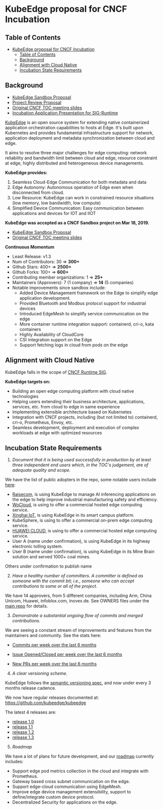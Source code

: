 # KubeEdge proposal for CNCF Incubation
## Table of Contents

   * [KubeEdge proposal for CNCF Incubation](#kubeedge-proposal-for-cncf-incubation)
      * [Table of Contents](#table-of-contents)
      * [Background](#background)
      * [Alignment with Cloud Native](#alignment-with-cloud-native)
      * [Incubation State Requirements](#incubation-state-requirements)

## Background
- [KubeEdge Sandbox Proposal](https://github.com/cncf/toc/blob/master/proposals/sandbox/kubeedge.adoc)
- [Project Review Proposal](https://github.com/cncf/toc/pull/440)
- [Original CNCF TOC meeting slides](https://docs.google.com/presentation/d/1e1ahun91Abn2xvX7Z8PVgGBz6c7Q7iO027XVzVuffDg/edit#slide=id.g25ca91f87f_0_0)
- [Incubation Application Presentation for SIG-Runtime](https://docs.google.com/presentation/d/1k272w_hTCsjwGHY6h1XGJeBMpuV5Cxry2ozyoMDvsPU/edit?usp=sharing)

[KubeEdge](https://kubeedge.io/en/) is an open source system for extending native containerized application orchestration capabilities to hosts at Edge. It's built upon Kubernetes and provides fundamental infrastructure support for network, application deployment and metadata synchronization between cloud and edge.

It aims to resolve three major challenges for edge computing: network reliability and bandwidth limit between cloud and edge, resource constraint at edge, highly distributed and heterogeneous device managements.

**KubeEdge provides:**
1. Seamless Cloud-Edge Communication for both metadata and data
2. Edge Autonomy: Autonomous operation of Edge even when disconnected from cloud.
3. Low Resource: KubeEdge can work in constrained resource situations (low memory, low bandwidth, low compute)
4. Simplified Device Communication: Easy communication between applications and devices for IOT and IIOT

**KubeEdge was accepted as a CNCF Sandbox project on Mar 18, 2019.**
- [KubeEdge Sandbox Proposal](https://github.com/cncf/toc/blob/master/proposals/sandbox/kubeedge.adoc)
- [Original CNCF TOC meeting slides](https://docs.google.com/presentation/d/1e1ahun91Abn2xvX7Z8PVgGBz6c7Q7iO027XVzVuffDg/edit#slide=id.g25ca91f87f_0_0)

**Continuous Momentum**
- Least Release: v1.3
- Num of Contributors: 30 => **300+**
- Github Stars: 400+ => **2500+**
- Github Forks: 100+ => **600+**
- Contributing member organizations: 1 => **25+**
- Maintainers (Approvers): 7 (1 company) => **14** (5 companies)
- Notable improvements since sandbox include:
  + Added Device Management framework on the Edge to simplify edge application development.
  + Provided Bluetooth and Modbus protocol support for industrial devices
  + Introduced EdgeMesh to simplify service communication on the edge
  + More container runtime integration support: containerd, cri-o, kata containers
  + Highly Availability of CloudCore
  + CSI integration support on the Edge
  + Support fetching logs in cloud from pods on the edge


## Alignment with Cloud Native

KubeEdge falls in the scope of [CNCF Runtime SIG](https://github.com/cncf/sig-runtime).

**KubeEdge targets on:**
  - Building an open edge computing platform with cloud native technologies
  - Helping users extending their business architecture, applications, services, etc. from cloud to edge in same experience
  - Implementing extensible architecture based on Kubernetes
  - Integration with CNCF projects, including (but not limited to) containerd, cri-o, Prometheus, Envoy, etc.
  - Seamless development, deployment and execution of complex workloads at edge with optimized resources
## Incubation State Requirements
1. _Document that it is being used successfully in production by at least three independent end users which, in the TOC's judgement, are of adequate quality and scope._

We have the list of public adopters in the repo, some notable users include [here](https://github.com/kubeedge/kubeedge/blob/master/ADOPTERS.md):
- [Raisecom](https://github.com/kubeedge/kubeedge/blob/master/ADOPTERS.md#raisecom-technology-coltd), is using KubeEdge to manage AI inferencing applications on the edge to help improve industrial manufacturing safety and efficiency.
- [WoCloud](), is using to offer a commercial hosted edge computing service.
- [Xinghai IoT](https://github.com/kubeedge/kubeedge/blob/master/ADOPTERS.md#xinghai-iot), is using KubeEdge in its smart campus platform.
- KubeSphere, is using to offer a commercial on-prem edge computing service.
- [HUAWEI CLOUD](https://huaweicloud.com), is using to offer a commercial hosted edge computing service.
- User A (name under confirmation), is using KubeEdge in its highway electronic tolling system.
- User B (name under confirmation), is using KubeEdge in its Mine Brain solution and served 1000+ coal mines.

Others under confirmation to publish name

2. _Have a healthy number of committers. A committer is defined as someone with the commit bit; i.e., someone who can accept contributions to some or all of the project._

We have 14 approvers, from 5 different companies, including Arm, China Unicom, Huawei, infoblox.com, inovex.de. See OWNERS files under the [main repo](https://github.com/kubeedge/kubeedge) for details.

3. _Demonstrate a substantial ongoing flow of commits and merged contributions._

We are seeing a constant stream of improvements and features from the maintainers and community. See the stats here:

* [Commits per week over the last 6 months](https://kubeedge.devstats.cncf.io/d/2/commits-repository-groups?orgId=1&var-period=d7&var-repogroups=All&from=now-6M&to=now)

* [Issue Opened/Closed per week over the last 6 months](https://kubeedge.devstats.cncf.io/d/12/issues-opened-closed-by-repository-group?orgId=1&from=now-6M&to=now)

* [New PRs per week over the last 6 months](https://kubeedge.devstats.cncf.io/d/15/new-prs-in-repository-groups?orgId=1&from=now-6M&to=now&var-period=d7&var-repogroup_name=All)

4. _A clear versioning scheme._

KubeEdge follows the [semantic versioning spec](https://semver.org/), and now under every 3 months release cadence.

We now have regular releases documented at: https://github.com/kubeedge/kubeedge

The latest 4 releases are:

- [release 1.0](https://github.com/kubeedge/kubeedge/blob/master/CHANGELOG-1.0.md)
- [release 1.1](https://github.com/kubeedge/kubeedge/blob/master/CHANGELOG-1.1.md)
- [release 1.2](https://github.com/kubeedge/kubeedge/blob/master/CHANGELOG-1.2.md)
- [release 1.3](https://github.com/kubeedge/kubeedge/blob/master/CHANGELOG-1.3.md)

5. _Roadmap_

We have a lot of plans for future development, and our [roadmap](https://github.com/kubeedge/kubeedge/blob/master/docs/roadmap.md) currently includes:

- Support edge pod metrics collection in the cloud and integrate with Prometheus.
- Gateway based cross subnet communication on the edge.
- Support edge-cloud communication using EdgeMesh.
- Improve edge device management extensibility, support to define/integrate custom device protocol.
- Decentralized Security for applications on the edge.

